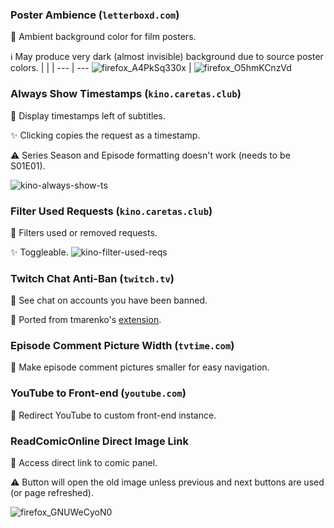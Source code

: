### Poster Ambience (`letterboxd.com`)
📙 Ambient background color for film posters.

ℹ May produce very dark (almost invisible) background due to source poster colors.
| <!-- -->    | <!-- -->    |
--- | ---
![firefox_A4PkSq330x](https://github.com/seaque/tampermonkey-scripts/assets/45668726/37a9f31a-5d2b-4378-8a1e-fbd169e951e5) | ![firefox_O5hmKCnzVd](https://github.com/seaque/tampermonkey-scripts/assets/45668726/70df2ce6-846d-4a6e-9e56-66859ebf77c3)

### Always Show Timestamps (`kino.caretas.club`)
📙 Display timestamps left of subtitles.

✨ Clicking copies the request as a timestamp.

⚠️ Series Season and Episode formatting doesn't work (needs to be S01E01).

![kino-always-show-ts](https://user-images.githubusercontent.com/45668726/237052216-32a30da5-7854-42df-bc1b-7d71b3de5004.png)


### Filter Used Requests (`kino.caretas.club`)
📙 Filters used or removed requests.

✨ Toggleable.
![kino-filter-used-reqs](https://user-images.githubusercontent.com/45668726/237052793-5c8df1d1-d6da-4b79-b8fa-472aa9dea9fb.png)


### Twitch Chat Anti-Ban (`twitch.tv`)

📙 See chat on accounts you have been banned.

🍴 Ported from tmarenko's [extension](https://github.com/tmarenko/twitch_chat_antiban).

### Episode Comment Picture Width (`tvtime.com`)

📙 Make episode comment pictures smaller for easy navigation.
    

### YouTube to Front-end (`youtube.com`)

📙 Redirect YouTube to custom front-end instance.
    
### ReadComicOnline Direct Image Link
📙 Access direct link to comic panel.

⚠️ Button will open the old image unless previous and next buttons are used (or page refreshed).

![firefox_GNUWeCyoN0](https://github.com/seaque/tampermonkey-scripts/assets/45668726/826b8878-21a8-4987-b89e-475a6097053c)


